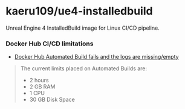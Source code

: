 # kaeru109/ue4-installedbuild

Unreal Engine 4 InstalledBuild image for Linux CI/CD pipeline.

### Docker Hub CI/CD limitations

- [Docker Hub Automated Build fails and the logs are missing/empty](https://success.docker.com/article/docker-hub-automated-build-fails-and-the-logs-are-missing-empty)

> The current limits placed on Automated Builds are:
>
> - 2 hours
> - 2 GB RAM
> - 1 CPU
> - 30 GB Disk Space
